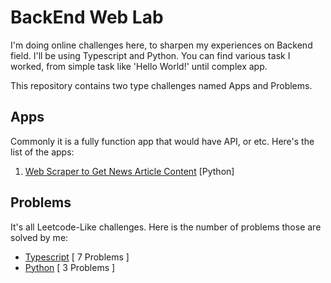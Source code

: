 # BackEnd Web Lab

I'm doing online challenges here, to sharpen my experiences on Backend field. I'll be using Typescript and Python. You can find various task I worked, from simple task like 'Hello World!' until complex app.

This repository contains two type challenges named Apps and Problems.

## Apps

Commonly it is a fully function app that would have API, or etc. Here's the list of the apps:

1. [Web Scraper to Get News Article Content]() [Python]

## Problems

It's all Leetcode-Like challenges. Here is the number of problems those are solved by me:

- [Typescript](https://github.com/imhefizh/BackEnd-Web-Lab/tree/main/Problems/typescript) [ 7 Problems ]
- [Python](https://github.com/imhefizh/BackEnd-Web-Lab/tree/main/Problems/python) [ 3 Problems ]
